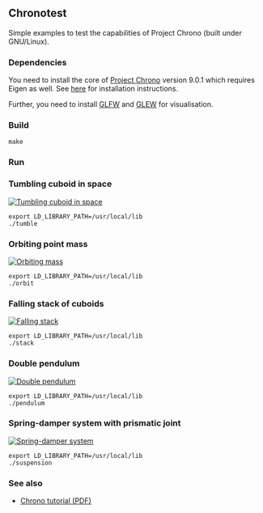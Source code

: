 ## Chronotest

Simple examples to test the capabilities of Project Chrono (built under GNU/Linux).

### Dependencies

You need to install the core of [Project Chrono][1] version 9.0.1 which requires Eigen as well.
See [here][2] for installation instructions.

Further, you need to install [GLFW][3] and [GLEW][4] for visualisation.

### Build

```Shell
make
```

### Run
### Tumbling cuboid in space

[![Tumbling cuboid in space](https://i.ytimg.com/vi/sOVNxBt_VFk/hqdefault.jpg)](https://www.youtube.com/watch?v=sOVNxBt_VFk)

```Shell
export LD_LIBRARY_PATH=/usr/local/lib
./tumble
```

### Orbiting point mass

[![Orbiting mass](https://i.ytimg.com/vi/d8NJRU075uM/hqdefault.jpg)](https://www.youtube.com/watch?v=d8NJRU075uM)

```Shell
export LD_LIBRARY_PATH=/usr/local/lib
./orbit
```

### Falling stack of cuboids

[![Falling stack](https://i.ytimg.com/vi/ogPX6ZcIZ94/hqdefault.jpg)](https://www.youtube.com/watch?v=ogPX6ZcIZ94)

```Shell
export LD_LIBRARY_PATH=/usr/local/lib
./stack
```

### Double pendulum

[![Double pendulum](https://i.ytimg.com/vi/wFeajyhTXfI/hqdefault.jpg)](https://www.youtube.com/watch?v=wFeajyhTXfI)

```Shell
export LD_LIBRARY_PATH=/usr/local/lib
./pendulum
```

### Spring-damper system with prismatic joint

[![Spring-damper system](https://i.ytimg.com/vi/ZBWpwDY6iwA/hqdefault.jpg)](https://www.youtube.com/watch?v=ZBWpwDY6iwA)

```Shell
export LD_LIBRARY_PATH=/usr/local/lib
./suspension
```

### See also

* [Chrono tutorial (PDF)][5]

[1]: https://projectchrono.org/
[2]: https://api.projectchrono.org/development/tutorial_install_chrono.html
[3]: https://www.glfw.org/
[4]: https://glew.sourceforge.net/
[5]: https://www.projectchrono.org/tasora/download/lecture_chrono_tutorial.pdf
